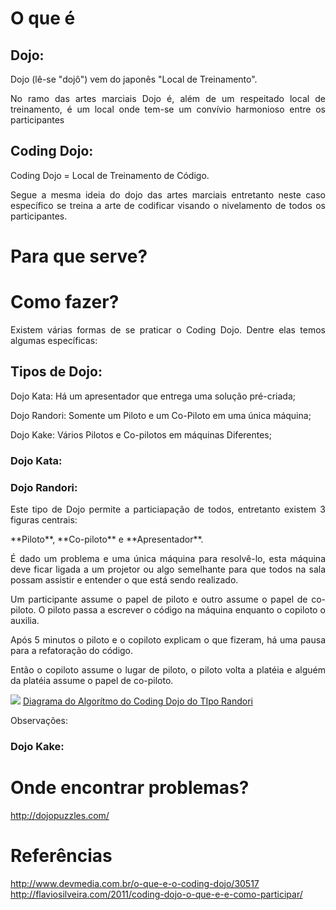 # O que é

## Dojo:
<p align ="justify">Dojo (lê-se "dojô") vem do japonês "Local de Treinamento".
<p align ="justify">No ramo das artes marciais Dojo é, além de um respeitado local de treinamento, é um local onde tem-se um convívio harmonioso entre os participantes

## Coding Dojo:

<p align ="justify">Coding Dojo = Local de Treinamento de Código.
<p align ="justify">Segue a mesma ideia do dojo das artes marciais entretanto neste caso específico se treina a arte de codificar visando o nivelamento de todos os participantes.

# Para que serve?

# Como fazer?

<p align ="justify">Existem várias formas de se praticar o Coding Dojo. Dentre elas temos algumas específicas:

## Tipos de Dojo:

<p align ="justify">Dojo Kata: Há um apresentador que entrega uma solução pré-criada;
<p align ="justify">Dojo Randori: Somente um Piloto e um Co-Piloto em uma única máquina;
<p align ="justify">Dojo Kake: Vários Pilotos e Co-pilotos em máquinas Diferentes;

### Dojo Kata:

### Dojo Randori:

<p align ="justify"> Este tipo de Dojo permite a particiapação de todos, entretanto existem 3 figuras centrais:
<p align ="justify"> **Piloto**, **Co-piloto** e **Apresentador**.
<p align ="justify"> É dado um problema e uma única máquina para resolvê-lo, esta máquina deve ficar ligada a um projetor ou algo semelhante para que todos na sala possam assistir e entender o que está sendo realizado.
<p align ="justify"> Um participante assume o papel de piloto e outro assume o papel de co-piloto. O piloto passa a escrever o código na máquina enquanto o copiloto o auxilia.
<p align ="justify"> Após 5 minutos o piloto e o copiloto explicam o que fizeram, há uma pausa para a refatoração do código.
<p align ="justify"> Então o copiloto assume o lugar de piloto, o piloto volta a platéia e alguém da platéia assume o papel de co-piloto.

![](https://raw.githubusercontent.com/wiki/fga-gpp-mds/00-Disciplina/image5.png)
[Diagrama do Algorítmo do Coding Dojo do TIpo Randori](https://raw.githubusercontent.com/wiki/fga-gpp-mds/00-Disciplina/image5.png)

<p align ="justify"> Observações:



### Dojo Kake:

# Onde encontrar problemas?
http://dojopuzzles.com/

# Referências
http://www.devmedia.com.br/o-que-e-o-coding-dojo/30517  
http://flaviosilveira.com/2011/coding-dojo-o-que-e-e-como-participar/  

